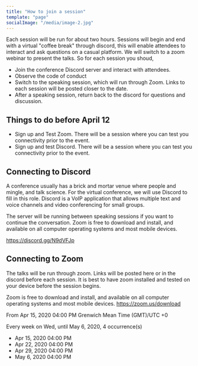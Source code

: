 ```yaml
---
title: "How to join a session"
template: "page"
socialImage: "/media/image-2.jpg"
---
```

Each session will be run for about two hours. Sessions will begin and end with a virtual "coffee break" through discord, this will enable attendees to interact and ask questions on a casual platform. We will switch to a zoom webinar to present the talks. So for each session you shoud, 

* Join the conference Discord server and interact with attendees.
* Observe the code of conduct
* Switch to the speaking session, which will run through Zoom. Links to each session will be posted closer to the date.
* After a speaking session, return back to the discord for questions and discussion. 


## Things to do before April 12
* Sign up and Test Zoom. There will be a session where you can test you connectivity prior to the event.
* Sign up and test Discord. There will be a session where you can test you connectivity prior to the event.


## Connecting to Discord
A conference usually has a brick and mortar venue where people and mingle, and talk science. For the virtual conference, we will use Discord to fill in this role. Discord is a VoIP application that allows multiple text and voice channels and video conferencing for small groups. 

The server will be running between speaking sessions if you want to continue the conversation. Zoom is free to download and install, and available on all computer operating systems and most mobile devices.

https://discord.gg/N9dVFJp

## Connecting to Zoom

The talks will be run through zoom. Links will be posted here or in the discord before each session. It is best to have zoom installed and tested on your device before the session begins. 

Zoom is free to download and install, and available on all computer operating systems and most mobile devices. https://zoom.us/download

From Apr 15, 2020 04:00 PM Grenwich Mean Time (GMT)/UTC +0

Every week on Wed, until May 6, 2020, 4 occurrence(s)
* Apr 15, 2020 04:00 PM
* Apr 22, 2020 04:00 PM
* Apr 29, 2020 04:00 PM
* May 6, 2020 04:00 PM